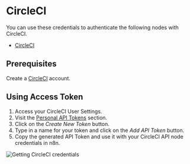 # CircleCI

You can use these credentials to authenticate the following nodes with CircleCI.

- [CircleCI](/integrations/builtin/app-nodes/n8n-nodes-base.circleCi/)


## Prerequisites

Create a [CircleCI](https://circleci.com/) account. 

## Using Access Token

1. Access your CircleCI User Settings.
2. Visit the [Personal API Tokens](https://app.circleci.com/settings/user/tokens) section.
3. Click on the *Create New Token* button.
4. Type in a name for your token and click on the *Add API Token* button.
5. Copy the generated API Token and use it with your CircleCI API node credentials in n8n.

![Getting CircleCI credentials](/_images/integrations/builtin/credentials/circleci/using-access-token.gif)
